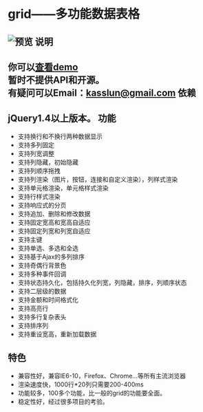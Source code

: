 grid——多功能数据表格
====
![预览](http://kasslun.github.io/grid/img/preview.png)
说明
----
你可以<a href="http://kasslun.github.io/grid/demo/" target="_blank">查看demo</a>    
暂时不提供API和开源。   
有疑问可以Email：kasslun@gmail.com
依赖
----
jQuery1.4以上版本。
功能
----
* 支持换行和不换行两种数据显示
* 支持多列固定
* 支持列宽调整
* 支持列隐藏，初始隐藏
* 支持列顺序拖拽
* 支持列渲染（图片，按钮，连接和自定义渲染），列样式渲染
* 支持单元格渲染，单元格样式渲染
* 支持行样式渲染
* 支持响应式的分页
* 支持追加、删除和修改数据
* 支持固定宽高和宽高自适应
* 支持固定列宽和列宽自适应
* 支持主键
* 支持单选、多选和全选
* 支持基于Ajax的多列排序
* 支持奇偶行背景色
* 支持多种事件回调
* 支持状态持久化，包括持久化列宽，列隐藏，排序，列顺序状态
* 支持二层级的数据
* 支持金额和时间格式化
* 支持高亮行
* 支持多行复杂表头
* 支持排序列
* 支持重设宽高，重新加载数据

特色
----
* 兼容性好，兼容IE6-10，Firefox、Chrome...等所有主流浏览器
* 渲染速度快，1000行*20列只需要200-400ms
* 功能较多，100多个功能，比一般的grid的功能要全面。
* 稳定性好，经过很多项目的考验。
